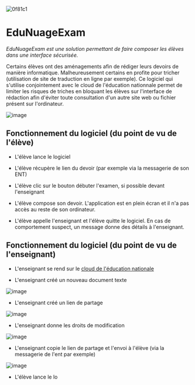 <!-- https://badgen.net/badge/EduNuageExam/T%C3%A9l%C3%A9charger/0f81c1?icon=github -->
![0f81c1](https://user-images.githubusercontent.com/53106394/220177662-84190745-6f65-44d8-aa69-57af03b523dd.svg)

# EduNuageExam

*EduNuageExam est une solution permettant de faire composer les élèves dans une interface sécurisée.*

Certains élèves ont des aménagements afin de rédiger leurs devoirs de manière informatique. Malheureusement certains en profite pour tricher (utilisation de site de traduction en ligne par exemple). Ce logiciel qui s'utilise conjointement avec le cloud de l'éducation nationnale permet de limiter les risques de triches en bloquant les élèves sur l'interface de rédaction afin d'éviter toute consultation d'un autre site web ou fichier présent sur l'ordinateur.

![image](https://user-images.githubusercontent.com/53106394/220179066-473031ce-4272-4149-a89c-691a4e7dfc54.png)


## Fonctionnement du logiciel (du point de vu de l'élève)

- L'élève lance le logiciel

- L'élève récupère le lien du devoir (par exemple via la messagerie de son ENT)

- L'élève clic sur le bouton débuter l'examen, si possible devant l'enseignant

- L'élève compose son devoir. L'application est en plein écran et il n'a pas accès au reste de son ordinateur.

- L'élève appelle l'enseignant et l'élève quitte le logiciel. En cas de comportement suspect, un message donne des détails à l'enseignant.

## Fonctionnement du logiciel (du point de vu de l'enseignant)

- L'enseignant se rend sur le [cloud de l'éducation nationale](https://nuage.apps.education.fr/)

- L'enseignant créé un nouveau document texte

![image](https://user-images.githubusercontent.com/53106394/220179566-dbba53de-b307-40a1-8424-5e454573b693.png)

- L'enseignant créé un lien de partage

![image](https://user-images.githubusercontent.com/53106394/220180416-05fc1114-80ac-4c4e-b793-bc0b9cdb14c1.png)

- L'enseignant donne les droits de modification

![image](https://user-images.githubusercontent.com/53106394/220180135-7a382ded-1ebb-4c43-8db4-6dd22192786e.png)

- L'enseignant copie le lien de partage et l'envoi à l'élève (via la messagerie de l'ent par exemple)

![image](https://user-images.githubusercontent.com/53106394/220180743-c187a880-747c-44d2-b6af-a5dde9bac5d3.png)

- L'élève lance le lo

